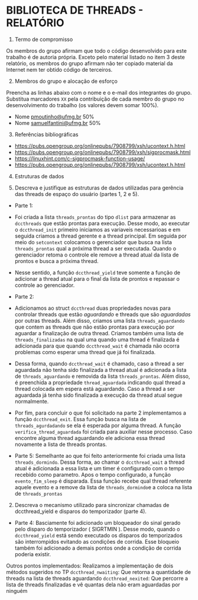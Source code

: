 # BIBLIOTECA DE THREADS - RELATÓRIO

1. Termo de compromisso

Os membros do grupo afirmam que todo o código desenvolvido para este
trabalho é de autoria própria.  Exceto pelo material listado no item
3 deste relatório, os membros do grupo afirmam não ter copiado
material da Internet nem ter obtido código de terceiros.

2. Membros do grupo e alocação de esforço

Preencha as linhas abaixo com o nome e o e-mail dos integrantes do
grupo.  Substitua marcadores `XX` pela contribuição de cada membro
do grupo no desenvolvimento do trabalho (os valores devem somar
100%).

  * Nome pmoutinho@ufmg.br 50%
  * Nome samuelfantini@ufmg.br 50%

3. Referências bibliográficas
  * https://pubs.opengroup.org/onlinepubs/7908799/xsh/ucontext.h.html
  * https://pubs.opengroup.org/onlinepubs/7908799/xsh/sigprocmask.html
  * https://linuxhint.com/c-sigprocmask-function-usage/
  * https://pubs.opengroup.org/onlinepubs/7908799/xsh/ucontext.h.html
  

4. Estruturas de dados

  1. Descreva e justifique as estruturas de dados utilizadas para
     gerência das threads de espaço do usuário (partes 1, 2 e 5).

  * Parte 1: 
  - Foi criada a lista `threads_prontas` do tipo `dlist`
  para armazenar as `dccthreads` que estão prontas para execução.
  Desse modo, ao executar o `dccthread_init` primeiro iniciamos as
  variaveis necessarioas e em seguida criamos a thread gerente e a
  thread principal.  Em seguida por meio do `setcontext` colocamos o
  gerenciador que busca na lista `threads_prontas` qual a próxima
  thread a ser executada. Quando o gerenciador retoma o controle 
  ele remove a thread atual da lista de prontos e busca a próxima 
  thread.  

  - Nesse sentido, a função `dccthread_yield` teve somente a função
  de adicionar a thread atual para o final da lista de prontos e
  repassar o controle ao gerenciador.

  * Parte 2: 
  - Adicionamos ao struct `dccthread` duas propriedades
  novas para controlar threads que estão *aguardando* e threads que
  são *aguardadas* por outras threads. Além disso, criamos uma 
  lista `threads_aguardando` que contem as threads que não estão
  prontas para execução por aguardar a finalização de outra thread.
  Criamos também uma lista de `threads_finalizadas` na qual uma 
  quando uma thread é finalizada é adicionada para que quando
  `dccthread_wait` é chamada não ocorra problemas como esperar uma 
  thread que já foi finalizada.  

  - Dessa forma, quando `dccthread_wait` é chamado, caso a thread 
  a ser aguardada não tenha sido finalizada a thread atual é 
  adicionada a lista de `threads_aguardando` e removida da lista
  `threads_prontas`. Além disso, é preenchida a propriedade
  `thread_aguardada` indicando qual thread a thread colocada em 
  espera está aguardando. Caso a thread a ser aguardada já tenha
  sido finalizada a execução da thread atual segue normalmente.

  - Por fim, para concluir o que foi solicitado na parte 2
  implementamos a função `dccthread_exit`. Essa função busca na 
  lista de `threads_agurdadando` se ela é esperada por alguma
  thread. A função `verifica_thread_aguardada` foi criada para 
  auxiliar nesse processo. Caso encontre alguma thread aguardando
  ele adiciona essa thread novamente a lista de threads prontas. 

  * Parte 5: Semelhante ao que foi feito anteriormente foi criada
  uma lista `threads_dormindo`. Dessa forma, ao chamar o `dccthread_wait`
  a thread atual é adicionada a essa lista e um timer é configurado 
  com o tempo recebido como parametro. Apos o tempo configurado, a função
  `evento_fim_sleep` é disparada. Essa função recebe qual thread referente
  aquele evento e a remove da lista de `threads_dormindo`e a coloca na 
  lista de `threads_prontas`
  

  2. Descreva o mecanismo utilizado para sincronizar chamadas de
     dccthread_yield e disparos do temporizador (parte 4).

  * Parte 4: Basciamente foi adicionado um bloqueador do sinal 
  gerado pelo disparo do temporizador ( SIGRTMIN ). Desse modo, 
  quando o `dccthread_yield` está sendo executado os disparos do 
  temporizados são interrompidos evitando as condições de corrida.
  Esse bloqueio também foi adicionado a demais pontos onde a condição
  de corrida poderia existir. 

Outros pontos implementados: 
Realizamos a implementação de dois métodos sugeridos no TP
`dccthread_nwaiting`: Que retorna a quantidade de threads na lista
de threads aguardando
`dccthread_nexited`: Que percorre a lista de threads finalizadas e vê
quantas dela não eram aguardadas por ninguém
